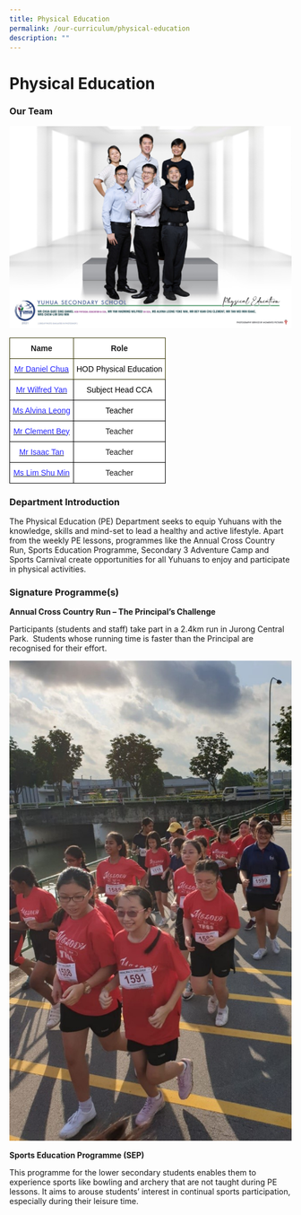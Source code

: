 ```yaml
---
title: Physical Education
permalink: /our-curriculum/physical-education
description: ""
---
```

# **Physical Education**

### Our Team

![](/images/PE.jpg)

<table style="border-collapse:collapse;border-spacing:0" class="tg"><thead><tr><th style="background-color:#FFF;border-color:#343300;border-style:solid;border-width:1px;font-family:Arial, sans-serif;font-size:14px;font-weight:bold;overflow:hidden;padding:10px 5px;text-align:center;vertical-align:top;word-break:normal">Name</th><th style="background-color:#FFF;border-color:#343300;border-style:solid;border-width:1px;font-family:Arial, sans-serif;font-size:14px;font-weight:bold;overflow:hidden;padding:10px 5px;text-align:center;vertical-align:top;word-break:normal">Role</th></tr></thead><tbody><tr><td style="background-color:#FFF;border-color:#343300;border-style:solid;border-width:1px;color:#2828FF;font-family:Arial, sans-serif;font-size:14px;overflow:hidden;padding:10px 5px;text-align:center;vertical-align:top;word-break:normal"><a href="mailto:DANIEL_CHUA@moe.edu.sg"><span style="font-weight:400;text-decoration:none;color:#2828FF">Mr Daniel Chua</span></a></td><td style="background-color:#FFF;border-color:#343300;border-style:solid;border-width:1px;font-family:Arial, sans-serif;font-size:14px;overflow:hidden;padding:10px 5px;text-align:center;vertical-align:top;word-break:normal"><span style="font-weight:normal;color:#000">HOD Physical Education</span></td></tr><tr><td style="background-color:#FFF;border-color:black;border-style:solid;border-width:1px;color:#2828FF;font-family:Arial, sans-serif;font-size:14px;overflow:hidden;padding:10px 5px;text-align:center;vertical-align:top;word-break:normal"><a href="mailto:YAN_HAOMING_WILFRED@moe.edu.sg"><span style="font-weight:400;text-decoration:none;color:#2828FF">Mr Wilfred Yan</span></a></td><td style="background-color:#FFF;border-color:black;border-style:solid;border-width:1px;font-family:Arial, sans-serif;font-size:14px;overflow:hidden;padding:10px 5px;text-align:center;vertical-align:top;word-break:normal"><span style="font-weight:normal;color:#000">Subject Head CCA</span></td></tr><tr><td style="background-color:#FFF;border-color:black;border-style:solid;border-width:1px;color:#2828FF;font-family:Arial, sans-serif;font-size:14px;overflow:hidden;padding:10px 5px;text-align:center;vertical-align:top;word-break:normal"><a href="mailto:ALVINA_LEONG_YOKE_WAI@moe.edu.sg"><span style="font-weight:400;text-decoration:none;color:#2828FF">Ms Alvina Leong</span></a></td><td style="background-color:#FFF;border-color:black;border-style:solid;border-width:1px;font-family:Arial, sans-serif;font-size:14px;overflow:hidden;padding:10px 5px;text-align:center;vertical-align:top;word-break:normal"><span style="font-weight:normal;color:#000">Teacher</span></td></tr><tr><td style="background-color:#FFF;border-color:black;border-style:solid;border-width:1px;color:#2828FF;font-family:Arial, sans-serif;font-size:14px;overflow:hidden;padding:10px 5px;text-align:center;vertical-align:top;word-break:normal"><a href="mailto:BEY_KIAN_CHU_CLEMENT@moe.edu.sg"><span style="font-weight:400;text-decoration:none;color:#2828FF">Mr Clement Bey</span></a></td><td style="background-color:#FFF;border-color:black;border-style:solid;border-width:1px;font-family:Arial, sans-serif;font-size:14px;overflow:hidden;padding:10px 5px;text-align:center;vertical-align:middle;word-break:normal">Teacher</td></tr><tr><td style="background-color:#FFF;border-color:black;border-style:solid;border-width:1px;color:#2828FF;font-family:Arial, sans-serif;font-size:14px;overflow:hidden;padding:10px 5px;text-align:center;vertical-align:top;word-break:normal"><a href="mailto:TAN_WEI_MIN_ISAAC@moe.edu.sg"><span style="font-weight:400;text-decoration:none;color:#2828FF">Mr Isaac Tan</span></a></td><td style="background-color:#FFF;border-color:black;border-style:solid;border-width:1px;font-family:Arial, sans-serif;font-size:14px;overflow:hidden;padding:10px 5px;text-align:center;vertical-align:middle;word-break:normal">Teacher</td></tr><tr><td style="background-color:#FFF;border-color:black;border-style:solid;border-width:1px;color:#2828FF;font-family:Arial, sans-serif;font-size:14px;overflow:hidden;padding:10px 5px;text-align:center;vertical-align:top;word-break:normal"><a href="mailto:LIM_SHU_MIN@moe.edu.sg"><span style="font-weight:400;text-decoration:none;color:#2828FF">Ms Lim Shu Min</span></a></td><td style="background-color:#FFF;border-color:black;border-style:solid;border-width:1px;font-family:Arial, sans-serif;font-size:14px;overflow:hidden;padding:10px 5px;text-align:center;vertical-align:middle;word-break:normal">Teacher</td></tr></tbody></table>


### Department Introduction

The Physical Education (PE) Department seeks to equip Yuhuans with the knowledge, skills and mind-set to lead a healthy and active lifestyle. Apart from the weekly PE lessons, programmes like the Annual Cross Country Run, Sports Education Programme, Secondary 3 Adventure Camp and Sports Carnival create opportunities for all Yuhuans to enjoy and participate in physical activities.   

### Signature Programme(s)

**Annual Cross Country Run – The Principal’s Challenge**

Participants (students and staff) take part in a 2.4km run in Jurong Central Park.  Students whose running time is faster than the Principal are recognised for their effort.

![](/images/Annual%20Cross%20Country%20Run%20–%20The%20Principal’s%20Challenge.jpg)

**Sports Education Programme (SEP)**

This programme for the lower secondary students enables them to experience sports like bowling and archery that are not taught during PE lessons. It aims to arouse students’ interest in continual sports participation, especially during their leisure time.